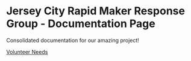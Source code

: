 # Jersey City Rapid Maker Response Group - Documentation Page

Consolidated documentation for our amazing project! 


[Volunteer Needs](https://docs.google.com/spreadsheets/d/1hCwfFya75VJ4qKN_MNAVLFf7x8QBBbW484us0OjXvZI/edit#gid=0)
